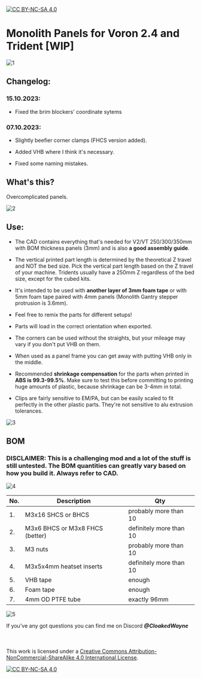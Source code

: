 [![CC BY-NC-SA 4.0][cc-by-nc-sa-shield]][cc-by-nc-sa]

# Monolith Panels for Voron 2.4 and Trident [WIP]

![1](Images/distant_view.png)

## Changelog:

### 15.10.2023:
- Fixed the brim blockers' coordinate sytems

### 07.10.2023:
- Slightly beefier corner clamps (FHCS version added).

- Added VHB where I think it's necessary.

- Fixed some naming mistakes.
 
## What's this?
Overcomplicated panels.

![2](Images/upside_down.png)

## Use:
- The CAD contains everything that's needed for V2/VT 250/300/350mm with BOM thickness panels (3mm) and is also **a good assembly guide**.

- The vertical printed part length is determined by the theoretical Z travel and NOT the bed size. Pick the vertical part length based on the Z travel of your machine. Tridents usually have a 250mm Z regardless of the bed size, except for the cubed kits.

- It's intended to be used with **another layer of 3mm foam tape** or with 5mm foam tape paired with 4mm panels (Monolith Gantry stepper protrusion is 3.6mm).

- Feel free to remix the parts for different setups!

- Parts will load in the correct orientation when exported.

- The corners can be used without the straights, but your mileage may vary if you don't put VHB on them.

- When used as a panel frame you can get away with putting VHB only in the middle.

- Recommended **shrinkage compensation** for the parts when printed in **ABS is 99.3-99.5%**. Make sure to test this before committing to printing huge amounts of plastic, because shrinkage can be 3-4mm in total.

- Clips are fairly sensitive to EM/PA, but can be easily scaled to fit perfectly in the other plastic parts. They're not sensitive to alu extrusion tolerances.

![3](Images/inside.png)

## BOM
### DISCLAIMER: This is a challenging mod and a lot of the stuff is still untested. The BOM quantities can greatly vary based on how you build it. Always refer to CAD.

![4](Images/spread_out.png)

|No.|Description|Qty|
|---|---|---|
|1.|M3x16 SHCS or BHCS|probably more than 10|
|2.|M3x6 BHCS or M3x8 FHCS (better)|definitely more than 10|
|3.|M3 nuts|probably more than 10|
|4.|M3x5x4mm heatset inserts|definitely more than 10|
|5.|VHB tape|enough|
|6.|Foam tape|enough|
|7.|4mm OD PTFE tube|exactly 96mm|

![5](Images/corner_closeup.png)

If you've any got questions you can find me on Discord ***@CloakedWayne***
<br/><br/><br/><br/>
This work is licensed under a
[Creative Commons Attribution-NonCommercial-ShareAlike 4.0 International License][cc-by-nc-sa].

[![CC BY-NC-SA 4.0][cc-by-nc-sa-image]][cc-by-nc-sa]

[cc-by-nc-sa]: http://creativecommons.org/licenses/by-nc-sa/4.0/
[cc-by-nc-sa-image]: https://licensebuttons.net/l/by-nc-sa/4.0/88x31.png
[cc-by-nc-sa-shield]: https://img.shields.io/badge/License-CC%20BY--NC--SA%204.0-lightgrey.svg

